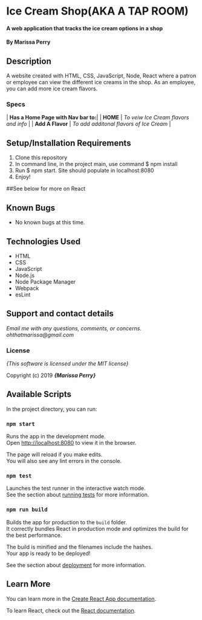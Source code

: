 # Ice Cream Shop(AKA A TAP ROOM)

#### A web application that tracks the ice cream options in a shop

#### By **Marissa Perry**

## Description

A website created with HTML, CSS, JavaScript, Node, React where a patron or employee can view the different ice creams in the shop. As an employee, you can add more ice cream flavors.


### Specs
| **Has a Home Page with Nav bar to:**| 
| **HOME** | *To veiw Ice Cream flavors and info* |
| **Add A Flavor** | *To add additonal flavors of Ice Cream* |



## Setup/Installation Requirements

1. Clone this repository 
2. In command line, in the project main, use command $ npm install
3. Run $ npm start. Site should populate in localhost:8080  
4. Enjoy!

##See below for more on React

## Known Bugs
* No known bugs at this time.

## Technologies Used
* HTML
* CSS   
* JavaScript
* Node.js
* Node Package Manager
* Webpack
* esLint


## Support and contact details

_Email me with any questions, comments, or concerns. ohthatmarissa@gmail.com_

### License

*{This software is licensed under the MIT license}*

Copyright (c) 2019 **_{Marissa Perry}_**


## Available Scripts

In the project directory, you can run:

### `npm start`

Runs the app in the development mode.<br>
Open [http://localhost:8080](http://localhost:8080) to view it in the browser.

The page will reload if you make edits.<br>
You will also see any lint errors in the console.

### `npm test`

Launches the test runner in the interactive watch mode.<br>
See the section about [running tests](https://facebook.github.io/create-react-app/docs/running-tests) for more information.

### `npm run build`

Builds the app for production to the `build` folder.<br>
It correctly bundles React in production mode and optimizes the build for the best performance.

The build is minified and the filenames include the hashes.<br>
Your app is ready to be deployed!

See the section about [deployment](https://facebook.github.io/create-react-app/docs/deployment) for more information.

## Learn More

You can learn more in the [Create React App documentation](https://facebook.github.io/create-react-app/docs/getting-started).

To learn React, check out the [React documentation](https://reactjs.org/).

